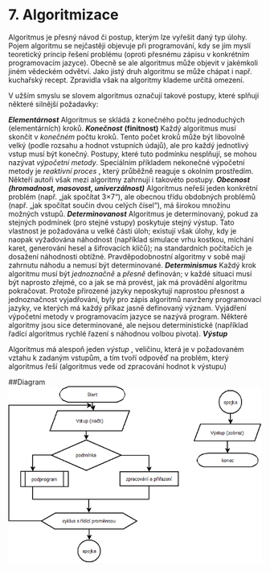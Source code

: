 # 7. Algoritmizace

Algoritmus je přesný návod či postup, kterým lze vyřešit daný typ úlohy. Pojem algoritmu se nejčastěji
objevuje při programování, kdy se jím myslí teoretický princip řešení problému (oproti přesnému zápisu v
konkrétním programovacím jazyce). Obecně se ale algoritmus může objevit v jakémkoli jiném vědeckém
odvětví. Jako jistý druh algoritmu se může chápat i např. kuchařský recept. Zpravidla však na algoritmy
klademe určitá omezení.

V užším smyslu se slovem algoritmus označují takové postupy, které splňují některé silnější požadavky:

**_Elementárnost_**
Algoritmus se skládá z konečného počtu jednoduchých (elementárních) kroků.
**_Konečnost_** **(finitnost)**
Každý algoritmus musí skončit v _konečném_ počtu kroků. Tento počet kroků může být libovolně velký (podle
rozsahu a hodnot vstupních údajů), ale pro každý jednotlivý vstup musí být konečný. Postupy, které tuto
podmínku nesplňují, se mohou nazývat _výpočetní metody_. Speciálním příkladem nekonečné výpočetní
metody je _reaktivní proces_ , který průběžně reaguje s okolním prostředím. Někteří autoři však mezi
algoritmy zahrnují i takovéto postupy.
**_Obecnost (hromadnost, masovost, univerzálnost)_**
Algoritmus neřeší jeden konkrétní problém (např. „jak spočítat 3×7“), ale obecnou třídu obdobných
problémů (např. „jak spočítat součin dvou celých čísel“), má širokou množinu možných vstupů.
**_Determinovanost_**
Algoritmus je determinovaný, pokud za stejných podmínek (pro stejné vstupy) poskytuje stejný výstup. Tato
vlastnost je požadována u velké části úloh; existují však úlohy, kdy je naopak vyžadována náhodnost
(například simulace vrhu kostkou, míchání karet, generování hesel a šifrovacích klíčů); na standardních
počítačích je dosažení náhodnosti obtížné. Pravděpodobnostní algoritmy v sobě mají zahrnutu náhodu a
nemusí být determinované.
**_Determinismus_**
Každý krok algoritmu musí být _jednoznačně_ a _přesně_ definován; v každé situaci musí být naprosto zřejmé,
co a jak se má provést, jak má provádění algoritmu pokračovat. Protože přirozené jazyky neposkytují
naprostou přesnost a jednoznačnost vyjadřování, byly pro zápis algoritmů navrženy programovací jazyky,
ve kterých má každý příkaz jasně definovaný význam. Vyjádření výpočetní metody v programovacím
jazyce se nazývá program. Některé algoritmy jsou sice determinované, ale nejsou deterministické
(například řadící algoritmus rychlé řazení s náhodnou volbou pivota).
**_Výstup_**


Algoritmus má alespoň jeden _výstup_ , veličinu, která je v požadovaném vztahu k zadaným vstupům, a tím
tvoří odpověď na problém, který algoritmus řeší (algoritmus vede od zpracování hodnot k výstupu)

##Diagram
![HDD](images/Diagram.png)
